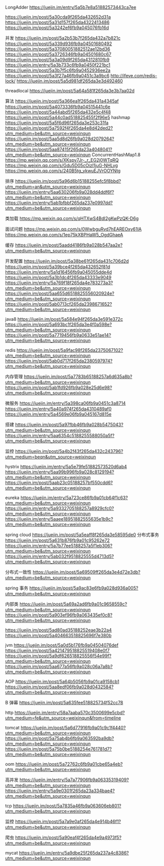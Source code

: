 LongAdder
https://juejin.im/entry/5a5b7e8a51882573443ca7ee


https://juejin.im/post/5a30cda9f265da432652d31a
https://juejin.im/post/5a31d157f265da4322413486
https://juejin.im/post/5a3242ef6fb9a045076fb16d

并发
https://juejin.im/post/5a2b53b7f265da432a7b821c
https://juejin.im/post/5a339d936fb9a04501680492
https://juejin.im/post/5a37080051882512ae12bd36
https://juejin.im/post/5a3726346fb9a04501680c67
https://juejin.im/post/5a3a09d9f265da4312810fb9
https://juejin.im/entry/5a3b733c6fb9a0450f221bc1
https://juejin.im/post/5a3b7f5c6fb9a0452936ee2a
https://juejin.im/post/5a3f27a46fb9a0451c3a9bc6
http://ifeve.com/redis-lock/
https://juejin.im/post/5a5d981df265da3e3d492460

threadlocal
https://juejin.im/post/5a64a581f265da3e3b7aa02d

算法
https://juejin.im/post/5a366ea1f265da431a4345af
https://juejin.im/post/5a4073336fb9a04515441c6e
https://juejin.im/post/5a44abd5f265da432e5c4f48
https://juejin.im/post/5a44c0ad518825455f2f96e5
hashmap
https://juejin.im/post/5a5f6d96f265da3e253c31fa
https://juejin.im/post/5a7592f4f265da4e8d42ded2?utm_medium=be&utm_source=weixinqun
https://juejin.im/post/5aa5d8d26fb9a028d2079264?utm_medium=be&utm_source=weixinqun
https://juejin.im/post/5aa87415f265da23a4048041?utm_medium=be&utm_source=weixinqun
ConcurrentHashMap1.8
https://mp.weixin.qq.com/s/XKspv7Jr-_r_EG2j0WTqRQ
https://mp.weixin.qq.com/s/Gdu5D05cOizl1juG-NHLvg
https://mp.weixin.qq.com/s/240B5tg_ykwuEJVrOOYNtg

排序
https://juejin.im/post/5a96d6b15188255efc5f8bbd?utm_medium=an&utm_source=weixinqun
https://juejin.im/entry/5aa630206fb9a028dd4ddf6f?utm_medium=be&utm_source=weixinqun
https://juejin.im/entry/5ab1bfbbf265da237e0997dd?utm_medium=be&utm_source=weixinqun

类加载
https://mp.weixin.qq.com/s/qHTXwS4BdI2gKwPzQK-D6g

面试问题
https://mp.weixin.qq.com/s/0WwbguRvd7hEAREOxy61IA
https://mp.weixin.qq.com/s/1ep75kXBPHaW5_OgdGhaeA

缓存
https://juejin.im/post/5aadd4186fb9a028b547aa2e?utm_medium=be&utm_source=weixinqun

开发配置
https://juejin.im/post/5a38be61f265da431c706d2d
https://juejin.im/post/5a39bce4f265da432652f81d
https://juejin.im/entry/5a1d16456fb9a045055dde4d
https://juejin.im/post/5a3b1dc4f265da43333e9049
https://juejin.im/entry/5a769f18f265da4e783273a3?utm_medium=be&utm_source=weixinqun
https://juejin.im/post/5aa655d6518825556020924e?utm_medium=be&utm_source=weixinqun
https://juejin.im/post/5ab0713cf265da2398671652?utm_medium=be&utm_source=weixinqun

java8
https://juejin.im/post/5a584e94f265da3e591e372c
https://juejin.im/post/5a693bc1f265da3e4f0a598e?utm_medium=be&utm_source=weixinqun
https://juejin.im/post/5a7719456fb9a0633e51ae14?utm_medium=be&utm_source=weixinqun

redis
https://juejin.im/post/5a9fac98f265da2375067102?utm_medium=be&utm_source=weixinqun
https://juejin.im/post/5ab0d717f265da2380597974?utm_medium=be&utm_source=weixinqun

内存管理
https://juejin.im/post/5a7783b65188257a6d635a8b?utm_medium=be&utm_source=weixinqun
https://juejin.im/post/5ab1fd926fb9a028e25d6e98?utm_medium=be&utm_source=weixinqun

微服务
https://juejin.im/entry/5a398ca06fb9a0451c3a8714
https://juejin.im/entry/5a40a974f265da4310489af0
https://juejin.im/entry/5a4569e06fb9a045167d815e

搭建
https://juejin.im/post/5a97fbb46fb9a028b5475043?utm_medium=be&utm_source=weixinqun
https://juejin.im/entry/5aa6354c5188255588050a5f?utm_medium=be&utm_source=weixinqun

监控
https://juejin.im/post/5a4b2f43f265da432c243796?utm_medium=beqn&utm_source=weixinqun

hystrix
https://juejin.im/entry/5a5e79fe51882573520d6ab4
https://juejin.im/entry/5aa99b996fb9a028c8129194?utm_medium=be&utm_source=weixinqun
https://juejin.im/post/5aab23c05188257bf550cdd6?utm_medium=be&utm_source=weixinqun

eureka
https://juejin.im/entry/5a723ce86fb9a01cb64f1c63?utm_medium=be&utm_source=weixinqun
https://juejin.im/entry/5a9332705188257a8929cfc0?utm_medium=be&utm_source=weixinqun
https://juejin.im/entry/5aaee18951882555635e1b9c?utm_medium=be&utm_source=weixinqun

spring cloud
https://juejin.im/post/5a5eaff8f265da3e58595de0
分布式事务
https://juejin.im/post/5a631b876fb9a01c95262e72
https://juejin.im/entry/5a7b77ee5188257a5f1eb306?utm_medium=be&utm_source=weixinqun
https://juejin.im/entry/5ab032f9518825555d4713d5?utm_medium=be&utm_source=weixinqun

分布式一致性
https://juejin.im/post/5a69509ff265da3e4d72e3db?utm_medium=be&utm_source=weixinqun

spring 事务
https://juejin.im/post/5a9ac83e6fb9a028d936a005?utm_medium=be&utm_source=weixinqun

内部类
https://juejin.im/post/5a69a2ad6fb9a01c9658559c?utm_medium=be&utm_source=weixinqun
https://juejin.im/post/5a903ef96fb9a063435ef0c8?utm_medium=be&utm_source=weixinqun

https://juejin.im/post/5ad80ad35188252eae3b22a4
https://juejin.im/post/5a404663518825696f7e380b

jvm
https://juejin.im/post/5a0d5b176fb9a04504076def
https://juejin.im/post/5a421479518825519408e0f7
https://juejin.im/post/5a9df626518825556f54e99f?utm_medium=be&utm_source=weixinqun
https://juejin.im/post/5aa677a56fb9a028c06a7a8b?utm_medium=be&utm_source=weixinqun

AOP
https://juejin.im/post/5a64b5056fb9a01ca9158cb1
https://juejin.im/post/5aa8edf06fb9a028d0432584?utm_medium=be&utm_source=weixinqun

B 弹幕
https://juejin.im/post/5a635fee518825734f52cc78

http
https://juejin.im/entry/58a7aaba570c3500699e5cbd?utm_medium=fe&utm_source=weixinqun&from=timeline

tomcat
https://juejin.im/post/5a6d77916fb9a01c9c1f4440?utm_medium=be&utm_source=weixinqun
https://juejin.im/post/5a75ab4b6fb9a063592ba9db?utm_medium=be&utm_source=weixinqun
https://juejin.im/post/5a75b0be5188254e761781d7?utm_medium=be&utm_source=weixinqun

oom
https://juejin.im/post/5a72762c6fb9a01cbe65a4eb?utm_medium=be&utm_source=weixinqun

高并发
https://juejin.im/entry/5a7a77906fb9a06335319409?utm_medium=be&utm_source=weixinqun
https://juejin.im/entry/5a9e0301f265da23a334bae4?utm_medium=be&utm_source=weixinqun

tcp
https://juejin.im/post/5a7835a46fb9a063606eb801?utm_medium=be&utm_source=weixinqun

监控
https://juejin.im/post/5a7a9e0af265da4e914b46f1?utm_medium=be&utm_source=weixinqun


爬虫
https://juejin.im/post/5a90eaf4f265da4e9a4973f5?utm_medium=be&utm_source=weixinqun

mycat
https://juejin.im/entry/5a9dbe25f265da237a4c8386?utm_medium=be&utm_source=weixinqun
